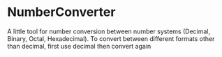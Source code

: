 # NumberConverter
A little tool for number conversion between number systems (Decimal, Binary, Octal, Hexadecimal).
To convert between different formats other than decimal, first use decimal then convert again
